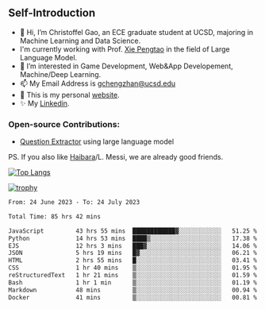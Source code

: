 ## Self-Introduction
- 👋 Hi, I’m Christoffel Gao, an ECE graduate student at UCSD, majoring in Machine Learning and Data Science.
- I'm currently working with Prof. [Xie Pengtao](https://pengtaoxie.github.io/) in the field of Large Language Model.
- 👀 I’m interested in Game Development, Web&App Developement, Machine/Deep Learning.
- 📫 My Email Address is gchengzhan@ucsd.edu
- 🌱 This is my personal [website](https://gaochengzhan.github.io/).
- ✨ My [Linkedin](https://www.linkedin.com/in/chengzhan-christoffel-gao/).

### Open-source Contributions:
- [Question Extractor](https://github.com/nestordemeure/question_extractor) using large language model

PS. If you also like [Haibara](https://www.detectiveconanworld.com/wiki/Ai_Haibara)/L. Messi, we are already good friends.

[![Top Langs](https://github-readme-stats.vercel.app/api/top-langs/?username=gaochengzhan&layout=compact&exclude_repo=CNN-based-Image-Recognition-for-AsianGiant-Hornets,Machine-Learning-and-Data-Computing-Tongji,NLP-on-Blogs-during-COVID-19-Pandemic,CSE258-Web-Mining-and-Recommder-System,Stock-Prediction-using-LSTM-Model)](https://github.com/anuraghazra/github-readme-stats)

[![trophy](https://github-profile-trophy.vercel.app/?username=gaochengzhan&theme=flat&row=1&margin-w=12)](https://github.com/ryo-ma/github-profile-trophy)

<!--START_SECTION:waka-->

```txt
From: 24 June 2023 - To: 24 July 2023

Total Time: 85 hrs 42 mins

JavaScript         43 hrs 55 mins  ████████████▓░░░░░░░░░░░░   51.25 %
Python             14 hrs 53 mins  ████▒░░░░░░░░░░░░░░░░░░░░   17.38 %
EJS                12 hrs 3 mins   ███▓░░░░░░░░░░░░░░░░░░░░░   14.06 %
JSON               5 hrs 19 mins   █▓░░░░░░░░░░░░░░░░░░░░░░░   06.21 %
HTML               2 hrs 55 mins   █░░░░░░░░░░░░░░░░░░░░░░░░   03.41 %
CSS                1 hr 40 mins    ▒░░░░░░░░░░░░░░░░░░░░░░░░   01.95 %
reStructuredText   1 hr 21 mins    ▒░░░░░░░░░░░░░░░░░░░░░░░░   01.59 %
Bash               1 hr 1 min      ▒░░░░░░░░░░░░░░░░░░░░░░░░   01.19 %
Markdown           48 mins         ▒░░░░░░░░░░░░░░░░░░░░░░░░   00.94 %
Docker             41 mins         ▒░░░░░░░░░░░░░░░░░░░░░░░░   00.81 %
```

<!--END_SECTION:waka-->

<!---
gaochengzhan/gaochengzhan is a ✨ special ✨ repository because its `README.md` (this file) appears on your GitHub profile.
You can click the Preview link to take a look at your changes.
--->
